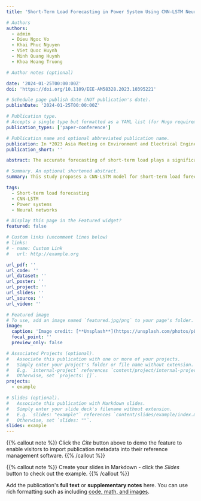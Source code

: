 ```yaml
---
title: 'Short-Term Load Forecasting in Power System Using CNN-LSTM Neural Network'

# Authors
authors:
  - admin
  - Dieu Ngoc Vo
  - Khai Phuc Nguyen
  - Viet Quoc Huynh
  - Minh Quang Huynh
  - Khoa Hoang Truong

# Author notes (optional)

date: '2024-01-25T00:00:00Z'
doi: 'https://doi.org/10.1109/EEE-AM58328.2023.10395221'

# Schedule page publish date (NOT publication's date).
publishDate: '2024-01-25T00:00:00Z'

# Publication type.
# Accepts a single type but formatted as a YAML list (for Hugo requirements).
publication_types: ['paper-conference']

# Publication name and optional abbreviated publication name.
publication: In *2023 Asia Meeting on Environment and Electrical Engineering (EEE-AM)*
publication_short: ''

abstract: The accurate forecasting of short-term load plays a significant role in power systems operation and planning. This paper suggests a short-term load forecasting model combining Convolutional Neural Network (CNN) and Long Short-Term Memory (LSTM). The developed CNN-LSTM aims to capture both spatial and temporal dependencies within the load data, leveraging the strengths of both architectures. Simulations are performed using real-world power system load data. Comparative analyses are carried out against standalone CNN and LSTM models. The CNN-LSTM has significantly better forecasting accuracy than other models, showcasing its effectiveness in short-term load forecasting.

# Summary. An optional shortened abstract.
summary: This study proposes a CNN-LSTM model for short-term load forecasting in power systems, demonstrating superior accuracy compared to standalone CNN and LSTM models.

tags:
  - Short-term load forecasting
  - CNN-LSTM
  - Power systems
  - Neural networks

# Display this page in the Featured widget?
featured: false

# Custom links (uncomment lines below)
# links:
# - name: Custom Link
#   url: http://example.org

url_pdf: ''
url_code: ''
url_dataset: ''
url_poster: ''
url_project: ''
url_slides: ''
url_source: ''
url_video: ''

# Featured image
# To use, add an image named `featured.jpg/png` to your page's folder.
image:
  caption: 'Image credit: [**Unsplash**](https://unsplash.com/photos/pLCdAaMFLTE)'
  focal_point: ''
  preview_only: false

# Associated Projects (optional).
#   Associate this publication with one or more of your projects.
#   Simply enter your project's folder or file name without extension.
#   E.g. `internal-project` references `content/project/internal-project/index.md`.
#   Otherwise, set `projects: []`.
projects:
  - example

# Slides (optional).
#   Associate this publication with Markdown slides.
#   Simply enter your slide deck's filename without extension.
#   E.g. `slides: "example"` references `content/slides/example/index.md`.
#   Otherwise, set `slides: ""`.
slides: example
---
```


{{% callout note %}}
Click the _Cite_ button above to demo the feature to enable visitors to import publication metadata into their reference management software.
{{% /callout %}}

{{% callout note %}}
Create your slides in Markdown - click the _Slides_ button to check out the example.
{{% /callout %}}

Add the publication's **full text** or **supplementary notes** here. You can use rich formatting such as including [code, math, and images](https://docs.hugoblox.com/content/writing-markdown-latex/).